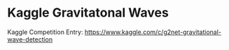 # Kaggle Gravitatonal Waves

Kaggle Competition Entry: https://www.kaggle.com/c/g2net-gravitational-wave-detection
